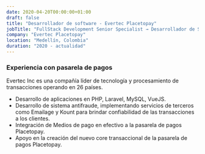 ```yaml
---
date: 2020-04-20T00:00:00+01:00
draft: false
title: "Desarrollador de software - Evertec Placetopay"
jobTitle: "FullStack Development Senior Specialist → Desarrollador de Software"
company: "Evertec Placetopay"
location: "Medellín, Colombia"
duration: "2020 - actualidad"
---
```

### Experiencia con pasarela de pagos

Evertec Inc es una compañía líder de tecnología y procesamiento de
transacciones operando en 26 países.

- Desarrollo de aplicaciones en PHP, Laravel, MySQL, VueJS.
- Desarrollo de sistema antifraude, implementando servicios de terceros como Emailage y Kount para brindar confiabilidad de las transacciones a los clientes.
- Integración de Medios de pago en efectivo a la pasarela de pagos Placetopay.
- Apoyo en la creación del nuevo core transaccional de la pasarela de pagos Placetopay.
